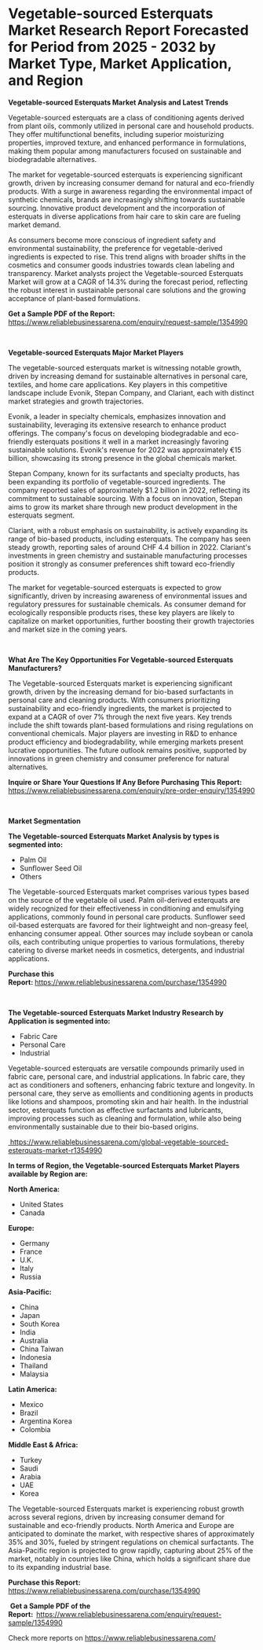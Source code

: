<p><h1>Vegetable-sourced Esterquats Market Research Report Forecasted for Period from 2025 -  2032 by Market Type, Market Application, and Region</h1></p><p><strong>Vegetable-sourced Esterquats Market Analysis and Latest Trends</strong></p>
<p><p>Vegetable-sourced esterquats are a class of conditioning agents derived from plant oils, commonly utilized in personal care and household products. They offer multifunctional benefits, including superior moisturizing properties, improved texture, and enhanced performance in formulations, making them popular among manufacturers focused on sustainable and biodegradable alternatives.</p><p>The market for vegetable-sourced esterquats is experiencing significant growth, driven by increasing consumer demand for natural and eco-friendly products. With a surge in awareness regarding the environmental impact of synthetic chemicals, brands are increasingly shifting towards sustainable sourcing. Innovative product development and the incorporation of esterquats in diverse applications from hair care to skin care are fueling market demand.</p><p>As consumers become more conscious of ingredient safety and environmental sustainability, the preference for vegetable-derived ingredients is expected to rise. This trend aligns with broader shifts in the cosmetics and consumer goods industries towards clean labeling and transparency. Market analysts project the Vegetable-sourced Esterquats Market will grow at a CAGR of 14.3% during the forecast period, reflecting the robust interest in sustainable personal care solutions and the growing acceptance of plant-based formulations.</p></p>
<p><strong>Get a Sample PDF of the Report:&nbsp;</strong> <a href="https://www.reliablebusinessarena.com/enquiry/request-sample/1354990?utm_campaign=1892&utm_medium=2&utm_source=Github&utm_content=ia&utm_term=04022025&utm_id=vegetable-sourced-esterquats">https://www.reliablebusinessarena.com/enquiry/request-sample/1354990</a></p>
<p>&nbsp;</p>
<p><strong>Vegetable-sourced Esterquats Major Market Players</strong></p>
<p><p>The vegetable-sourced esterquats market is witnessing notable growth, driven by increasing demand for sustainable alternatives in personal care, textiles, and home care applications. Key players in this competitive landscape include Evonik, Stepan Company, and Clariant, each with distinct market strategies and growth trajectories.</p><p>Evonik, a leader in specialty chemicals, emphasizes innovation and sustainability, leveraging its extensive research to enhance product offerings. The company's focus on developing biodegradable and eco-friendly esterquats positions it well in a market increasingly favoring sustainable solutions. Evonik's revenue for 2022 was approximately €15 billion, showcasing its strong presence in the global chemicals market.</p><p>Stepan Company, known for its surfactants and specialty products, has been expanding its portfolio of vegetable-sourced ingredients. The company reported sales of approximately $1.2 billion in 2022, reflecting its commitment to sustainable sourcing. With a focus on innovation, Stepan aims to grow its market share through new product development in the esterquats segment.</p><p>Clariant, with a robust emphasis on sustainability, is actively expanding its range of bio-based products, including esterquats. The company has seen steady growth, reporting sales of around CHF 4.4 billion in 2022. Clariant's investments in green chemistry and sustainable manufacturing processes position it strongly as consumer preferences shift toward eco-friendly products.</p><p>The market for vegetable-sourced esterquats is expected to grow significantly, driven by increasing awareness of environmental issues and regulatory pressures for sustainable chemicals. As consumer demand for ecologically responsible products rises, these key players are likely to capitalize on market opportunities, further boosting their growth trajectories and market size in the coming years.</p></p>
<p>&nbsp;</p>
<p><strong>What Are The Key Opportunities For Vegetable-sourced Esterquats Manufacturers?</strong></p>
<p><p>The Vegetable-sourced Esterquats market is experiencing significant growth, driven by the increasing demand for bio-based surfactants in personal care and cleaning products. With consumers prioritizing sustainability and eco-friendly ingredients, the market is projected to expand at a CAGR of over 7% through the next five years. Key trends include the shift towards plant-based formulations and rising regulations on conventional chemicals. Major players are investing in R&D to enhance product efficiency and biodegradability, while emerging markets present lucrative opportunities. The future outlook remains positive, supported by innovations in green chemistry and consumer preference for natural alternatives.</p></p>
<p><strong>Inquire or Share Your Questions If Any Before Purchasing This Report:</strong> <a href="https://www.reliablebusinessarena.com/enquiry/pre-order-enquiry/1354990?utm_campaign=1892&utm_medium=2&utm_source=Github&utm_content=ia&utm_term=04022025&utm_id=vegetable-sourced-esterquats">https://www.reliablebusinessarena.com/enquiry/pre-order-enquiry/1354990</a></p>
<p>&nbsp;</p>
<p><strong>Market Segmentation</strong></p>
<p><strong>The Vegetable-sourced Esterquats Market Analysis by types is segmented into:</strong></p>
<p><ul><li>Palm Oil</li><li>Sunflower Seed Oil</li><li>Others</li></ul></p>
<p><p>The Vegetable-sourced Esterquats market comprises various types based on the source of the vegetable oil used. Palm oil-derived esterquats are widely recognized for their effectiveness in conditioning and emulsifying applications, commonly found in personal care products. Sunflower seed oil-based esterquats are favored for their lightweight and non-greasy feel, enhancing consumer appeal. Other sources may include soybean or canola oils, each contributing unique properties to various formulations, thereby catering to diverse market needs in cosmetics, detergents, and industrial applications.</p></p>
<p><strong>Purchase this Report:&nbsp;</strong><a href="https://www.reliablebusinessarena.com/purchase/1354990?utm_campaign=1892&utm_medium=2&utm_source=Github&utm_content=ia&utm_term=04022025&utm_id=vegetable-sourced-esterquats">https://www.reliablebusinessarena.com/purchase/1354990</a></p>
<p>&nbsp;</p>
<p><strong>The Vegetable-sourced Esterquats Market Industry Research by Application is segmented into:</strong></p>
<p><ul><li>Fabric Care</li><li>Personal Care</li><li>Industrial</li></ul></p>
<p><p>Vegetable-sourced esterquats are versatile compounds primarily used in fabric care, personal care, and industrial applications. In fabric care, they act as conditioners and softeners, enhancing fabric texture and longevity. In personal care, they serve as emollients and conditioning agents in products like lotions and shampoos, promoting skin and hair health. In the industrial sector, esterquats function as effective surfactants and lubricants, improving processes such as cleaning and formulation, while also being environmentally sustainable due to their bio-based origins.</p></p>
<p><a href="https://www.reliablebusinessarena.com/global-vegetable-sourced-esterquats-market-r1354990?utm_campaign=1892&utm_medium=2&utm_source=Github&utm_content=ia&utm_term=04022025&utm_id=vegetable-sourced-esterquats">&nbsp;https://www.reliablebusinessarena.com/global-vegetable-sourced-esterquats-market-r1354990</a></p>
<p><strong>In terms of Region, the Vegetable-sourced Esterquats Market Players available by Region are:</strong></p>
<p>
    <p> <strong> North America: </strong>
        <ul>
            <li>United States</li>
            <li>Canada</li>
        </ul>
        </p> 
    <p> <strong> Europe: </strong>
        <ul>
            <li>Germany</li>
            <li>France</li>
            <li>U.K.</li>
            <li>Italy</li>
            <li>Russia</li>
        </ul>
        </p> 
    <p> <strong> Asia-Pacific: </strong>
        <ul>
            <li>China</li>
            <li>Japan</li>
            <li>South Korea</li>
            <li>India</li>
            <li>Australia</li>
            <li>China Taiwan</li>
            <li>Indonesia</li>
            <li>Thailand</li>
            <li>Malaysia</li>
        </ul>
        </p> 
    <p> <strong> Latin America: </strong>
        <ul>
            <li>Mexico</li>
            <li>Brazil</li>
            <li>Argentina Korea</li>
            <li>Colombia</li>
        </ul>
        </p> 
    <p> <strong> Middle East & Africa: </strong>
        <ul>
            <li>Turkey</li>
            <li>Saudi</li>
            <li>Arabia</li>
            <li>UAE</li>
            <li>Korea</li>
        </ul>
    </p>
    </p>
<p><p>The Vegetable-sourced Esterquats market is experiencing robust growth across several regions, driven by increasing consumer demand for sustainable and eco-friendly products. North America and Europe are anticipated to dominate the market, with respective shares of approximately 35% and 30%, fueled by stringent regulations on chemical surfactants. The Asia-Pacific region is projected to grow rapidly, capturing about 25% of the market, notably in countries like China, which holds a significant share due to its expanding industrial base.</p></p>
<p><strong>Purchase this Report: </strong><a href="https://www.reliablebusinessarena.com/purchase/1354990?utm_campaign=1892&utm_medium=2&utm_source=Github&utm_content=ia&utm_term=04022025&utm_id=vegetable-sourced-esterquats">https://www.reliablebusinessarena.com/purchase/1354990</a></p>
<p>&nbsp;<strong>Get a Sample PDF of the Report:&nbsp;&nbsp;</strong><a href="https://www.reliablebusinessarena.com/enquiry/request-sample/1354990?utm_campaign=1892&utm_medium=2&utm_source=Github&utm_content=ia&utm_term=04022025&utm_id=vegetable-sourced-esterquats">https://www.reliablebusinessarena.com/enquiry/request-sample/1354990</a></p>
<p><strong></strong></p>
<p>Check more reports on <a href="https://www.reliablebusinessarena.com/?utm_campaign=1892&utm_medium=2&utm_source=Github&utm_content=ia&utm_term=04022025&utm_id=vegetable-sourced-esterquats">https://www.reliablebusinessarena.com/</a></p>